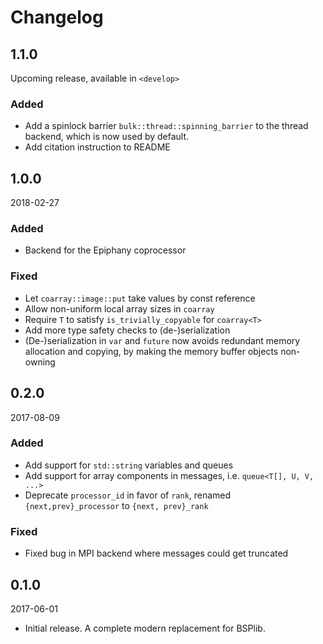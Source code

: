 # Changelog

## 1.1.0

Upcoming release, available in `<develop>`

### Added

- Add a spinlock barrier `bulk::thread::spinning_barrier` to the thread
  backend, which is now used by default.
- Add citation instruction to README

## 1.0.0

2018-02-27

### Added

- Backend for the Epiphany coprocessor

### Fixed

- Let `coarray::image::put` take values by const reference
- Allow non-uniform local array sizes in `coarray` 
- Require `T` to satisfy `is_trivially_copyable` for `coarray<T>`
- Add more type safety checks to (de-)serialization 
- (De-)serialization in `var` and `future` now avoids redundant memory
  allocation and copying, by making the memory buffer objects non-owning

## 0.2.0

2017-08-09

### Added

- Add support for `std::string` variables and queues
- Add support for array components in messages, i.e. `queue<T[], U, V, ...>`
- Deprecate `processor_id` in favor of `rank`, renamed `{next,prev}_processor`
  to `{next, prev}_rank`

### Fixed

- Fixed bug in MPI backend where messages could get truncated

## 0.1.0

2017-06-01

- Initial release. A complete modern replacement for BSPlib.
